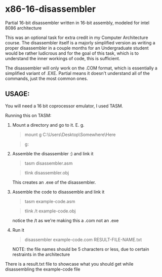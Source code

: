 # x86-16-disassembler
Partial 16-bit disassembler written in 16-bit assembly, modeled for intel 8086 architecture

This was an optional task for extra credit in my Computer Architecture course.
The disassembler itself is a majorly simplified version as writing a proper disassembler in a couple months for an Undergraduate student would be rather ludicrous and for the goal of this task, which is to understand the inner workings of code, this is sufficient.

The disassembler will only work on the .COM format, which is essentially a simplified variant of .EXE.
Partial means it doesn't understand all of the commands, just the most common ones.

## USAGE:

You will need a 16 bit coprocessor emulator, I used TASM.

Running this on TASM:
1. Mount a directory and go to it. E. g. 
    >mount g C:\Users\Desktop\Somewhere\Here
    
    >g:
2. Assemble the disassembler :) and link it
    >tasm disassembler.asm
    
    >tlink disassembler.obj
    
    This creates an .exe of the disassembler.
3. Assemble the code to disassemble and link it
    >tasm example-code.asm
    
    >tlink /t example-code.obj
    
    notice the /t as we're making this a .com not an .exe
4. Run it
    >disassembler example-code.com RESULT-FILE-NAME.txt
    
    NOTE: the file names should be 5 characters or less, due to certain restraints in the architecture
    
There is a result.txt file to showcase what you should get while disassembling the example-code file
